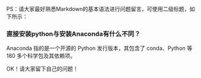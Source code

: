 PS：请大家最好熟悉Markdown的基本语法进行问题留言，可使用二级标题，如下所示：

### 直接安装python与安装Anaconda有什么不同？
Anaconda 指的是一个开源的 Python 发行版本，其包含了 conda、Python 等 180 多个科学包及其依赖项。

OK！请大家留下自己的问题！
